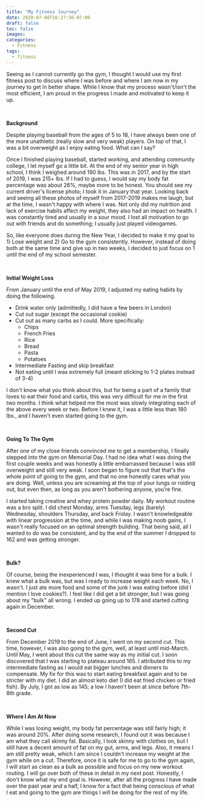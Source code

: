 ```yaml
---
title: "My Fitness Journey"
date: 2020-07-08T16:27:56-07:00
draft: false
toc: false
images:
categories:
  - Fitness
tags:
  - fitness
---
```



Seeing as I cannot currently go the gym, I thought
I would use my first fitness post to discuss where I 
was before and where I am now in my journey to get in
better shape. While I know that my process wasn't/isn't
the most efficient, I am proud in the progress I made and
motivated to keep it up.

&nbsp;

**Background**

Despite playing baseball from the ages of 5 to 18, I have
always been one of the more unathletic (really slow and very weak)
players. On top of that, I was a bit overweight as I enjoy eating food.
What can I say? 

Once I finished playing baseball, started working, and attending community
college, I let myself go a little bit. At the end of my senior year in high
school, I think I weighed around 190 lbs. This was in 2017, and by the start of
2019, I was 215+ lbs. If I had to guess, I would say my body fat percentage
was about 26%, maybe more to be honest. You should see my current driver's license photo; I took
it in January that year. Looking back and seeing all these photos of myself from
2017-2019 makes me laugh, but at the time, I wasn't happy with where I was. 
Not only did my nutrition and lack of exercise habits affect my weight, they also
had an impact on health. I was constantly tired and usually in a sour mood. I lost
all motivation to go out with friends and do something; I usually just played
videogames.

So, like everyone does during the New Year, I decided to make it my goal to 1) Lose weight
and 2) Go to the gym consistently. However, instead of doing both at the same time and give
up in two weeks, I decided to just focus on 1 until the end of my school semester.

&nbsp;

**Initial Weight Loss**

From January until the end of May 2019, I adjusted my eating habits by doing the following.

* Drink water only (admittedly, I did have a few beers in London)
* Cut out sugar (except the occasional cookie)
* Cut out as many carbs as I could. More specifically:
  - Chips
  - French Fries
  - Rice
  - Bread
  - Pasta
  - Potatoes
* Intermediate Fasting and skip breakfast
* Not eating until I was extremely full (meant sticking to 1-2 plates instead of 3-4)

I don't know what you think about this, but for being a part of a family that loves
to eat their food and carbs, this was very difficult for me in the first two months. I think
what helped me the most was slowly integrating each of the above every week or two. Before
I knew it, I was a little less than 180 lbs., and I haven't even started going to the gym.

&nbsp;

**Going To The Gym**

After one of my close friends convinced me to get a membership, I finally stepped into
the gym on Memorial Day. I had no idea what I was doing the first couple weeks and was 
honestly a little embarrassed because I was still overweight and still very weak. I soon
began to figure out that that's the whole point of going to the gym, and that no one
honestly cares what you are doing. Well, unless you are screaming at the top of your lungs
or roiding out, but even then, as long as you aren't bothering anyone, you’re fine. 

I started taking creatine and whey protein powder daily. My workout routine was a bro split. 
I did chest Monday, arms Tuesday, legs (barely) Wednesday,
shoulders Thursday, and back Friday. I wasn't knowledgeable with linear progression at the time, and 
while I was making noob gains, I wasn't really focused on an optimal strength building. That being said,
all I wanted to do was be consistent, and by the end of the summer I dropped to 162 and was getting stronger.

&nbsp;

**Bulk?**

Of course, being the inexperienced I was, I thought it was time for a bulk. I knew what a bulk was, but was I ready
to increase weight each week. No, I wasn't. I just ate more food and some of the junk I was eating 
before (did I mention I love cookies?). I feel like I did get a bit stronger, but I was going about my "bulk"
all wrong. I ended up going up to 178 and started cutting again in December. 

&nbsp;

**Second Cut**

From December 2019 to the end of June, I went on my second cut. This time, however, I was also going to the gym, 
well, at least until mid-March. Until May, I went about this cut the same way as my initial cut.
I soon discovered that I was starting to plateau around 165. I attributed this to my intermediate fasting as I would eat
bigger lunches and dinners to compensate. My fix for this was to start eating breakfast again and to be stricter with
my diet. I did an almost keto diet (I did eat fried chicken or fried fish). By July, I got as low as 145; a low I haven't 
been at since before 7th-8th grade. 

&nbsp;

**Where I Am At Now**

While I was losing weight, my body fat percentage was still fairly high; it was around 20%. After doing some research,
I found out it was because I am what they call skinny fat. Basically, I look skinny with clothes on, but I still have
a decent amount of fat on my gut, arms, and legs. Also, it means I am still pretty weak, which I am since I couldn't
increase my weight at the gym while on a cut. Therefore, once it is safe for me to go to the gym again, I will start 
as clean as a bulk as possible and focus on my new workout routing. I will go over both of these in detail in my next post.
Honestly, I don't know what my end goal is. However, after all the progress I have made 
over the past year and a half, I know for a fact that being conscious of what I eat and going to the gym are things I will
be doing for the rest of my life.


